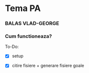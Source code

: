 # Tema PA
### BALAS VLAD-GEORGE

### Cum functioneaza?

To-Do:
- [x] setup
- [x] citire fisiere + generare fisiere goale

